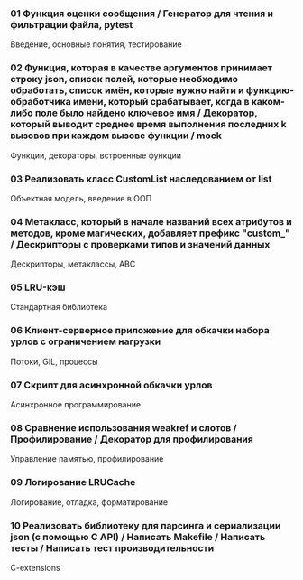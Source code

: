 ### 01 Функция оценки сообщения / Генератор для чтения и фильтрации файла, pytest
Введение, основные понятия, тестирование
### 02 Функция, которая в качестве аргументов принимает строку json, список полей, которые необходимо обработать, список имён, которые нужно найти и функцию-обработчика имени, который срабатывает, когда в каком-либо поле было найдено ключевое имя / Декоратор, который выводит среднее время выполнения последних k вызовов при каждом вызове функции / mock
Функции, декораторы, встроенные функции
### 03 Реализовать класс CustomList наследованием от list
Объектная модель, введение в ООП
### 04 Метакласс, который в начале названий всех атрибутов и методов, кроме магических, добавляет префикс "custom_" / Дескрипторы с проверками типов и значений данных
Дескрипторы, метаклассы, ABC
### 05 LRU-кэш
Стандартная библиотека
### 06 Клиент-серверное приложение для обкачки набора урлов с ограничением нагрузки
Потоки, GIL, процессы
### 07 Скрипт для асинхронной обкачки урлов
Асинхронное программирование
### 08 Сравнение использования weakref и слотов / Профилирование / Декоратор для профилирования
Управление памятью, профилирование
### 09 Логирование LRUCache
Логирование, отладка, форматирование
### 10 Реализовать библиотеку для парсинга и сериализации json (с помощью C API) / Написать Makefile / Написать тесты / Написать тест производительности
C-extensions

